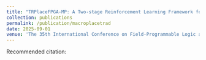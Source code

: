 ```yaml
---
title: "TRPlaceFPGA-MP: A Two-stage Reinforcement Learning Framework for Fast FPGA Macro Placer"
collection: publications
permalink: /publication/macroplacetrad
date: 2025-09-01
venue: 'The 35th International Conference on Field-Programmable Logic and Applications (FPL).'
---
```


Recommended citation: 
